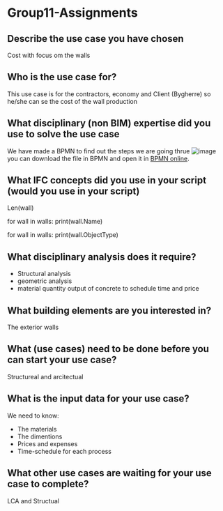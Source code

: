 # Group11-Assignments
## Describe the use case you have chosen
Cost with focus om the walls

## Who is the use case for?
This use case is for the contractors, economy and Client (Bygherre) so he/she can se the cost of the wall production 

## What disciplinary (non BIM) expertise did you use to solve the use case
We have made a BPMN to find out the steps we are going thrue
![image](https://github.com/AnjaHolmquist/Group11-Assignments/blob/main/BPMN.png)
you can download the file in BPMN
and open it in [BPMN online](https://demo.bpmn.io/). 

## What IFC concepts did you use in your script (would you use in your script)
Len(wall)

for wall in walls:
    print(wall.Name)
    
for wall in walls:
    print(wall.ObjectType)

## What disciplinary analysis does it require?
- Structural analysis
- geometric analysis 
- material quantity output of concrete to schedule time and price

## What building elements are you interested in?
The exterior walls

## What (use cases) need to be done before you can start your use case?
Structureal and arcitectual

## What is the input data for your use case?
We need to know: 
- The materials
- The dimentions
- Prices and expenses
- Time-schedule for each process

## What other use cases are waiting for your use case to complete?
LCA and Structual
